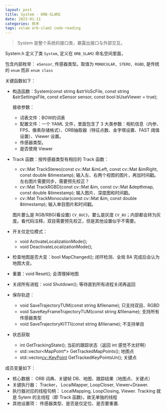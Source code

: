```yaml
---
layout: post
title: System - ORB-SLAM2
date: 2023-01-11
categories: 技术
tags: vslam orb-slam2 code-reading
---
```

> System 是整个系统的接口类，暴露出接口与外部交互。

System.h 定义了类 `System`, 定义在 `ORB_SLAM2` 命名空间里面，

包含内部枚举： `eSensor`, 传感器类型。取值为 `MONOCULAR, STERO, RGBD`, 是传统的 `enum` 而非 `enum class`

关键函数如下：

- 构造函数：System(const string &strVoScFile, const string &strSettingsFile, const eSensor sensor, const bool bUseViewer = true);
  
  接收参数：
  
  - 词表文件：BOW的词表
  - 配置文件：一个 YAML 文件，里面包含了 3 大类参数：相机信息（内参、FPS、像素存储格式）、ORB抽取器（特征点数、金字塔设置、FAST 阈值设置）、Viewer 设置。
  - 传感器类型。
  - 是否使用 Viewer

- Track 函数：按传感器类型有相应的 Track 函数：

  - cv::Mat TrackStereo(const cv::Mat &imLeft, const cv::Mat &imRight, const double &timestamp); 输入左、右两个视图的图片，再加时间戳。左右图片需要同步，需要预先校正？
  - cv::Mat TrackRGBD(const cv::Mat &im, const cv::Mat &depthmap, const double &timestamp); 输入图片、深度图和时间戳。
  - cv::Mat TrackMonocular(const cv::Mat &im, const double &timestamp); 输入单目图片和时间戳。

  图片要么是 RGB/RBG(看设置) `CV_8UC3`，要么是灰度 `CV_8U`；内部都会转为灰度。看代码注释，双目需要预先校正，但是其他设置似乎不需要。

- 开关仅定位模式：
  - void ActivateLocalizationMode(); 
  - void DeactivateLocalizationMode();

- 检查地图是否大变：bool MapChanged(); 闭环检测、全局 BA 完成后会认为地图大变。

- 重置：void Reset(); 会清理掉地图

- 关闭所有进程：void Shutdown(); 等待直到所有进程关闭再返回

- 保存轨迹：

  - void SaveTrajectoryTUM(const string &filename); 只支持双目、RGBD
  - void SaveKeyFrameTrajectoryTUM(const string &filename); 支持所有传感器类型
  - void SaveTrajectoryKITTI(const string &filename); 不支持单目

- 状态获取

  - int GetTrackingState(); 当前的跟踪状态（返回 int 感觉不太好啊）
  - std::vector<MapPoint*> GetTrackedMapPoints();  地图点
  - std::vector<cv::KeyPoint> GetTrackedKeyPointsUn(); 关键点

成员变量如下：

- 核心数据： ORB 词典、关键帧 DB、地图、跟踪结果（地图点、关键点）
- 关键执行器： Tracker， LocalMapper, LoopCloser, Viewer+Drawer. 
- 执行器对应的线程句柄： LocalMapping, LoopClosing, Viewer. Tracking 就是 Sytem 的主线程（即 Track 函数)，故无单独的线程
- 其他设置项： 传感器类型、是否是仅定位、是否要重置.

